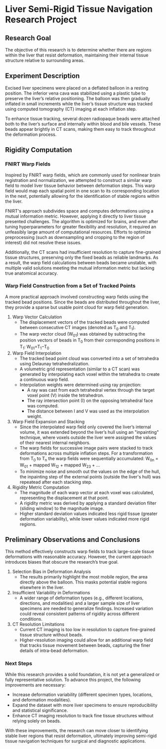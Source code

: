 # Liver Semi-Rigid Tissue Navigation Research Project

## Research Goal

The objective of this research is to determine whether there are regions within the liver that resist deformation, maintaining their internal tissue structure relative to surrounding areas.

## Experiment Description

Excised liver specimens were placed on a deflated balloon in a resting position. The inferior vena cava was stabilized using a plastic tube to preserve the liver’s relative positioning. The balloon was then gradually inflated in small increments while the liver’s tissue structure was tracked using computed tomography (CT) imaging at each inflation step.

To enhance tissue tracking, several dozen radiopaque beads were attached both to the liver’s surface and internally within blood and bile vessels. These beads appear brightly in CT scans, making them easy to track throughout the deformation process.

## Rigidity Computation

### FNIRT Warp Fields

Inspired by FNIRT warp fields, which are commonly used for nonlinear brain registration and normalization, we attempted to construct a similar warp field to model liver tissue behavior between deformation steps. This warp field would map each spatial point in one scan to its corresponding location in the next, potentially allowing for the identification of stable regions within the liver.

FNIRT's approach subdivides space and computes deformations using a mutual information metric. However, applying it directly to liver tissue presented challenges. The algorithm is optimized for brains, and even after tuning hyperparameters for greater flexibility and resolution, it required an unfeasibly large amount of computational resources. Efforts to optimize preprocessing (such as downsampling and cropping to the region of interest) did not resolve these issues.

Additionally, the CT scans had insufficient resolution to capture fine-grained tissue structures, preserving only the fixed beads as reliable landmarks. As a result, the warp field calculations between beads became unstable, with multiple valid solutions meeting the mutual information metric but lacking true anatomical accuracy.

### Warp Field Construction from a Set of Tracked Points

A more practical approach involved constructing warp fields using the tracked bead positions. Since the beads are distributed throughout the liver, they provide a sparse but usable point cloud for warp field generation.

1. Warp Vector Calculation
    * The displacement vectors of the tracked beads were computed between consecutive CT images (denoted as T<sub>0</sub> and T<sub>1</sub>).
    * The warp vector cloud (W<sub>01</sub>) was obtained by subtracting the position vectors of beads in T<sub>0</sub> from their corresponding positions in T<sub>1</sub>: W<sub>01</sub>=T<sub>1</sub>−T<sub>0</sub>
2. Warp Field Interpolation
    * The tracked bead point cloud was converted into a set of tetrahedra using Delaunay tetrahedralization.
    * A volumetric grid representation (similar to a CT scan) was generated by interpolating each voxel within the tetrahedra to create a continuous warp field.
    * Interpolation weights were determined using ray projection:
      * A ray was cast from each tetrahedral vertex through the target voxel point (V) inside the tetrahedron.
      * The ray intersection point (I) on the opposing tetrahedral face was computed.
      * The distance between I and V was used as the interpolation weight.
3. Warp Field Expansion and Stacking
    * Since the interpolated warp field only covered the liver’s internal volume, it was extended beyond the liver’s hull using an "inpainting" technique, where voxels outside the liver were assigned the values of their nearest internal neighbors.
    * The warp fields for successive image pairs were stacked to track deformations across multiple inflation steps. For a transformation from T<sub>0</sub> to T<sub>n</sub> the warp fields were sequentially accumulated: W<sub>0n</sub> = W<sub>01</sub> + mapped W<sub>12</sub> + mapped W<sub>23</sub> + ...
    * To minimize noise and smooth out the values on the edge of the hull, the inpainting step of the external points (outside the liver's hull) was repeatead after each stacking step.
4. Rigidity Metric Computation
    * The magnitude of each warp vector at each voxel was calculated, representing the displacement at that point.
    * A rigidity metric was derived by applying a standard deviation filter (sliding window) to the magnitude image.
    * Higher standard deviation values indicated less rigid tissue (greater deformation variability), while lower values indicated more rigid regions.

## Preliminary Observations and Conclusions

This method effectively constructs warp fields to track large-scale tissue deformations with reasonable accuracy. However, the current approach introduces biases that obscure the research’s true goal.

1. Selection Bias in Deformation Analysis
    * The results primarily highlight the most mobile region, the area directly above the balloon. This masks potential stable regions elsewhere in the liver.
2. Insufficient Variability in Deformations
    * A wider range of deformation types (e.g., different locations, directions, and modalities) and a larger sample size of liver specimens are needed to generalize findings. Increased variation could reveal consistent patterns of rigidity across different conditions.
3. CT Resolution Limitations
    * Current CT imaging is too low in resolution to capture fine-grained tissue structure without beads.
    * Higher-resolution imaging could allow for an additional warp field that tracks tissue movement between beads, capturing the finer details of intra-bead deformation.

### Next Steps

While this research provides a solid foundation, it is not yet a generalized or fully representative solution. To advance this project, the following improvements are necessary:

* Increase deformation variability (different specimen types, locations, and deformation modalities).
* Expand the dataset with more liver specimens to ensure reproducibility and statistical significance.
* Enhance CT imaging resolution to track fine tissue structures without relying solely on beads.

With these improvements, the research can move closer to identifying stable liver regions that resist deformation, ultimately improving semi-rigid tissue navigation techniques for surgical and diagnostic applications.
